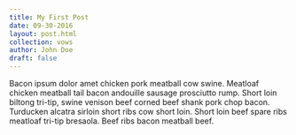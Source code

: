 ```yaml
---
title: My First Post
date: 09-30-2016
layout: post.html
collection: vows
author: John Doe
draft: false
---
```


Bacon ipsum dolor amet chicken pork meatball cow swine. Meatloaf chicken meatball tail bacon andouille sausage prosciutto rump. Short loin biltong tri-tip, swine venison beef corned beef shank pork chop bacon. Turducken alcatra sirloin short ribs cow short loin. Short loin beef spare ribs meatloaf tri-tip bresaola. Beef ribs bacon meatball beef.
